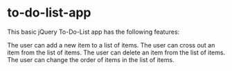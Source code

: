 # to-do-list-app
This basic jQuery To-Do-List app has the following features:

  The user can add a new item to a list of items.
  The user can cross out an item from the list of items.
  The user can delete an item from the list of items.
  The user can change the order of items in the list of items.
